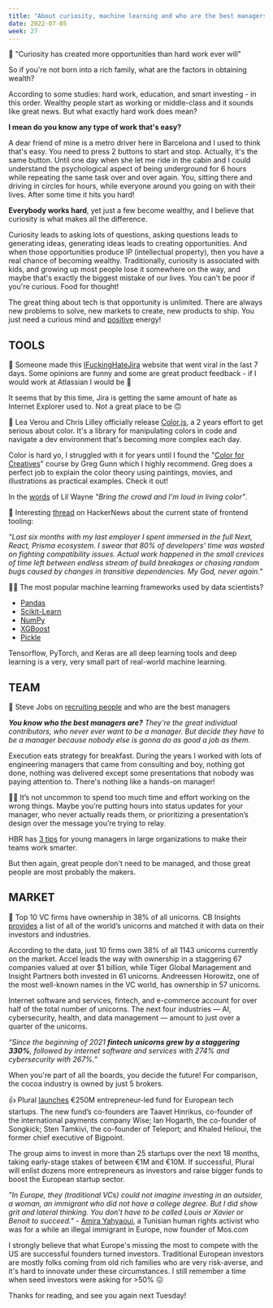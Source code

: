 ```yaml
---
title: "About curiosity, machine learning and who are the best managers"
date: 2022-07-05
week: 27
---
```


💬 "Curiosity has created more opportunities than hard work ever will"

So if you're not born into a rich family, what are the factors in obtaining wealth?

According to some studies: hard work, education, and smart investing - in this order. Wealthy people start as working or middle-class and it sounds like great news. But what exactly hard work does mean?

**I mean do you know any type of work that's easy?** 

A dear friend of mine is a metro driver here in Barcelona and I used to think that's easy. You need to press 2 buttons to start and stop. Actually, it's the same button. Until one day when she let me ride in the cabin and I could understand the psychological aspect of being underground for 6 hours while repeating the same task over and over again. You, sitting there and driving in circles for hours, while everyone around you going on with their lives. After some time it hits you hard! 

**Everybody works hard**, yet just a few become wealthy, and I believe that curiosity is what makes all the difference. 

Curiosity leads to asking lots of questions, asking questions leads to generating ideas, generating ideas leads to creating opportunities. And when those opportunities produce IP (intellectual property), then you have a real chance of becoming wealthy. Traditionally, curiosity is associated with kids, and growing up most people lose it somewhere on the way, and maybe that's exactly the biggest mistake of our lives. You can't be poor if you're curious. Food for thought!

The great thing about tech is that opportunity is unlimited. There are always new problems to solve, new markets to create, new products to ship. You just need a curious mind and [positive](https://avc.com/2022/06/staying-positive-2/) energy!

## TOOLS

🍿 Someone made this [IFuckingHateJira](https://ifuckinghatejira.com/) website that went viral in the last 7 days. Some opinions are funny and some are great product feedback - if I would work at Atlassian I would be 👀

It seems that by this time, Jira is getting the same amount of hate as Internet Explorer used to. Not a great place to be 🙃

🎨 Lea Verou and Chris Lilley officially release [Color.js](https://colorjs.io/), a 2 years effort to get serious about color. It's a library for manipulating colors in code and navigate a dev environment that's becoming more complex each day.

Color is hard yo, I struggled with it for years until I found the "[Color for Creatives](https://thefutur.com/course/color-for-creatives)" course by Greg Gunn which I highly recommend. Greg does a perfect job to explain the color theory using paintings, movies, and illustrations as practical examples. Check it out!

In the [words](https://www.youtube.com/watch?v=McnTeuKtmfg) of Lil Wayne *"Bring the crowd and I'm loud in living color"*.

🧶 Interesting [thread](https://news.ycombinator.com/item?id=31954645) on HackerNews about the current state of frontend tooling:

*"Last six months with my last employer I spent immersed in the full Next, React, Prisma ecosystem. I swear that 80% of developers' time was wasted on fighting compatibility issues. Actual work happened in the small crevices of time left between endless stream of build breakages or chasing random bugs caused by changes in transitive dependencies. My God, never again."*

🧑‍🔬 The most popular machine learning frameworks used by data scientists?

-   [Pandas](https://pandas.pydata.org/)
-   [Scikit-Learn](https://scikit-learn.org/)
-   [NumPy](https://numpy.org/)
-   [XGBoost](https://xgboost.readthedocs.io/)
-   [Pickle](https://docs.python.org/3/library/pickle.html)

Tensorflow, PyTorch, and Keras are all deep learning tools and deep learning is a very, very small part of real-world machine learning.

## TEAM
🎯 Steve Jobs on [recruiting people](https://www.youtube.com/watch?v=fj0hpsJvrko) and who are the best managers

***You know who the best managers are?** 
They're the great individual contributors, who never ever want to be a manager. But decide they have to be a manager because nobody else is gonna do as good a job as them.*

Execution eats strategy for breakfast. During the years I worked with lots of engineering managers that came from consulting and boy, nothing got done, nothing was delivered except some presentations that nobody was paying attention to. There's nothing like a hands-on manager!

🧗‍♀️ It’s not uncommon to spend too much time and effort working on the wrong things. Maybe you’re putting hours into status updates for your manager, who never actually reads them, or prioritizing a presentation’s design over the message you’re trying to relay.

HBR has [3 tips](https://hbr.org/2022/06/help-your-team-actually-work-smarter-not-harder) for young managers in large organizations to make their teams work smarter.

But then again, great people don't need to be managed, and those great people are most probably the makers.

## MARKET

💸 Top 10 VC firms have ownership in 38% of all unicorns. CB Insights [provides](https://cryptoslate.com/top-10-vc-firms-have-ownership-in-38-of-all-unicorns/) a list of all of the world’s unicorns and matched it with data on their investors and industries. 

According to the data, just 10 firms own 38% of all 1143 unicorns currently on the market. Accel leads the way with ownership in a staggering 67 companies valued at over $1 billion, while Tiger Global Management and Insight Partners both invested in 61 unicorns. Andreessen Horowitz, one of the most well-known names in the VC world, has ownership in 57 unicorns.

Internet software and services, fintech, and e-commerce account for over half of the total number of unicorns. The next four industries — AI, cybersecurity, health, and data management — amount to just over a quarter of the unicorns.

*“Since the beginning of 2021 **fintech unicorns grew by a staggering 330%**, followed by internet software and services with 274% and cybersecurity with 267%."*

When you're part of all the boards, you decide the future! For comparison, the cocoa industry is owned by just 5 brokers.

👍 Plural [launches](https://t.co/PyUuBtFw7l) €250M entrepreneur-led fund for European tech startups. The new fund’s co-founders are Taavet Hinrikus, co-founder of the international payments company Wise; Ian Hogarth, the co-founder of Songkick; Sten Tamkivi, the co-founder of Teleport; and Khaled Helioui, the former chief executive of Bigpoint. 

The group aims to invest in more than 25 startups over the next 18 months, taking early-stage stakes of between €1M and €10M. If successful, Plural will enlist dozens more entrepreneurs as investors and raise bigger funds to boost the European startup sector.

*"In Europe, they (traditional VCs) could not imagine investing in an outsider, a woman, an immigrant who did not have a college degree. But I did show grit and lateral thinking. You don’t have to be called Louis or Xavier or Benoit to succeed."* - [Amira Yahyaoui](https://www.linkedin.com/in/amirayahyaoui/), a Tunisian human rights activist who was for a while an illegal immigrant in Europe, now founder of Mos.com

I strongly believe that what Europe's missing the most to compete with the US are successful founders turned investors. Traditional European investors are mostly folks coming from old rich families who are very risk-averse, and it's hard to innovate under these circumstances. I still remember a time when seed investors were asking for >50% 😖

Thanks for reading, and see you again next Tuesday!
